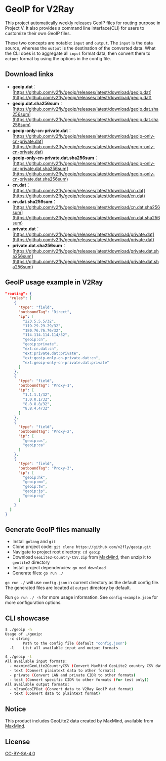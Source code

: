 # GeoIP for V2Ray

This project automatically weekly releases GeoIP files for routing purpose in Project V. It also provides a command line interface(CLI) for users to customize their own GeoIP files.

These two concepts are notable: `input` and `output`. The `input` is the data source, whereas the `output` is the destination of the converted data. What the CLI does is to aggregate all `input` format data, then convert them to `output` format by using the options in the config file.

## Download links

- **geoip.dat**：[https://github.com/v2fly/geoip/releases/latest/download/geoip.dat](https://github.com/v2fly/geoip/releases/latest/download/geoip.dat)
- **geoip.dat.sha256sum**：[https://github.com/v2fly/geoip/releases/latest/download/geoip.dat.sha256sum](https://github.com/v2fly/geoip/releases/latest/download/geoip.dat.sha256sum)
- **geoip-only-cn-private.dat**：[https://github.com/v2fly/geoip/releases/latest/download/geoip-only-cn-private.dat](https://github.com/v2fly/geoip/releases/latest/download/geoip-only-cn-private.dat)
- **geoip-only-cn-private.dat.sha256sum**：[https://github.com/v2fly/geoip/releases/latest/download/geoip-only-cn-private.dat.sha256sum](https://github.com/v2fly/geoip/releases/latest/download/geoip-only-cn-private.dat.sha256sum)
- **cn.dat**：[https://github.com/v2fly/geoip/releases/latest/download/cn.dat](https://github.com/v2fly/geoip/releases/latest/download/cn.dat)
- **cn.dat.sha256sum**：[https://github.com/v2fly/geoip/releases/latest/download/cn.dat.sha256sum](https://github.com/v2fly/geoip/releases/latest/download/cn.dat.sha256sum)
- **private.dat**：[https://github.com/v2fly/geoip/releases/latest/download/private.dat](https://github.com/v2fly/geoip/releases/latest/download/private.dat)
- **private.dat.sha256sum**：[https://github.com/v2fly/geoip/releases/latest/download/private.dat.sha256sum](https://github.com/v2fly/geoip/releases/latest/download/private.dat.sha256sum)

## GeoIP usage example in V2Ray

```json
"routing": {
  "rules": [
    {
      "type": "field",
      "outboundTag": "Direct",
      "ip": [
        "223.5.5.5/32",
        "119.29.29.29/32",
        "180.76.76.76/32",
        "114.114.114.114/32",
        "geoip:cn",
        "geoip:private",
        "ext:cn.dat:cn",
        "ext:private.dat:private",
        "ext:geoip-only-cn-private.dat:cn",
        "ext:geoip-only-cn-private.dat:private"
      ]
    },
    {
      "type": "field",
      "outboundTag": "Proxy-1",
      "ip": [
        "1.1.1.1/32",
        "1.0.0.1/32",
        "8.8.8.8/32",
        "8.8.4.4/32"
      ]
    },
    {
      "type": "field",
      "outboundTag": "Proxy-2",
      "ip": [
        "geoip:us",
        "geoip:ca"
      ]
    },
    {
      "type": "field",
      "outboundTag": "Proxy-3",
      "ip": [
        "geoip:hk",
        "geoip:mo",
        "geoip:tw",
        "geoip:jp",
        "geoip:sg"
      ]
    }
  ]
}
```

## Generate GeoIP files manually

- Install `golang` and `git`
- Clone project code: `git clone https://github.com/v2fly/geoip.git`
- Navigate to project root directory: `cd geoip`
- Download `GeoLite2-Country-CSV.zip` from [MaxMind](https://dev.maxmind.com/geoip/geoip2/geolite2/), then unzip it to `geolite2` directory
- Install project dependencies: `go mod download`
- Generate files: `go run ./`

`go run ./` will use `config.json` in current directory as the default config file. The generated files are located at `output` directory by default.

Run `go run ./ -h` for more usage information. See `config-example.json` for more configuration options.

## CLI showcase

```bash
$ ./geoip -h
Usage of ./geoip:
  -c string
    	Path to the config file (default "config.json")
  -l	List all available input and output formats

$ ./geoip -l
All available input formats:
  - maxmindGeoLite2CountryCSV (Convert MaxMind GeoLite2 country CSV data to other formats)
  - text (Convert plaintext data to other formats)
  - private (Convert LAN and private CIDR to other formats)
  - test (Convert specific CIDR to other formats (for test only))
All available output formats:
  - v2rayGeoIPDat (Convert data to V2Ray GeoIP dat format)
  - text (Convert data to plaintext format)
```

## Notice

This product includes GeoLite2 data created by MaxMind, available from [MaxMind](http://www.maxmind.com).

## License

[CC-BY-SA-4.0](https://creativecommons.org/licenses/by-sa/4.0/)
